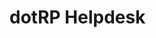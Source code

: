 # dotRP Helpdesk

<script>
	window.fwSettings={
	'widget_id':103000001016
	};
	!function(){if("function"!=typeof window.FreshworksWidget){var n=function(){n.q.push(arguments)};n.q=[],window.FreshworksWidget=n}}() 
</script>
<script type='text/javascript' src='https://euc-widget.freshworks.com/widgets/103000001016.js' async defer>

</script>
